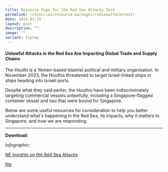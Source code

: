```yaml
---
title: Resource Page for the Red Sea Attacks Test
permalink: /resources/resource-packages/redseaattackstest/
date: 2024-01-15
layout: post
description: ""
image: ""
variant: tiptap
---
```

<h4>Unlawful Attacks in the Red Sea Are Impacting Global Trade and Supply Chains</h4><p></p><p>The Houthi is a Yemen-based Islamist political and military organisation. In November 2023, the Houthis threatened to target Israel-linked ships or ships heading into Israeli ports.</p><p>Despite what they said earlier, the Houthis have been indiscriminately targeting commercial vessels unlawfully, including a Singapore-flagged container vessel and two that were bound for Singapore.</p><p>Below are some useful resources for consideration to help you better understand what's happening in the Red Sea, its impacts, why it matters to Singapore, and how we are responding.</p><hr><p><strong>Download:</strong></p><p><em>Infographic: </em></p><p><a href="/files/Ne_Insights_Red_Sea_Tension.pdf" rel="noopener noreferrer nofollow" target="_blank">NE Insights on the Red Sea Attacks</a></p><p><a href="/files/NE_Insights_on_Red_Sea_Attacks.pdf" rel="noopener noreferrer nofollow" target="_blank">file</a></p>